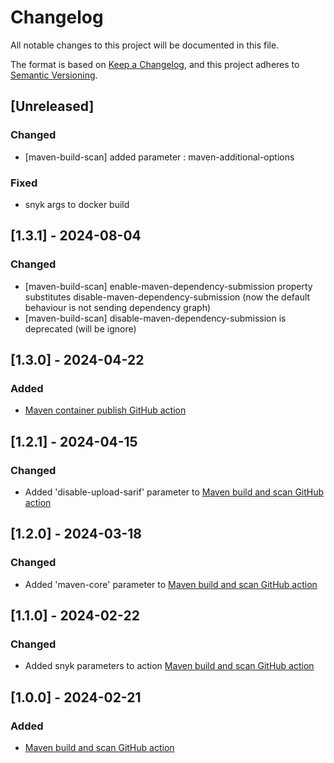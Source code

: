 # Changelog

All notable changes to this project will be documented in this file.

The format is based on [Keep a Changelog](https://keepachangelog.com/en/1.1.0/),
and this project adheres to [Semantic Versioning](https://semver.org/spec/v2.0.0.html).

## [Unreleased]

### Changed 

- [maven-build-scan] added parameter : maven-additional-options

### Fixed

- snyk args to docker build

## [1.3.1] - 2024-08-04

### Changed

- [maven-build-scan] enable-maven-dependency-submission property substitutes disable-maven-dependency-submission
  (now the default behaviour is not sending dependency graph)
- [maven-build-scan] disable-maven-dependency-submission is deprecated (will be ignore)

## [1.3.0] - 2024-04-22

### Added

- [Maven container publish GitHub action](maven-container-publish/maven-container-publish.md)

## [1.2.1] - 2024-04-15

### Changed

- Added 'disable-upload-sarif' parameter to [Maven build and scan GitHub action](maven-build-scan/maven-build-scan.md)

## [1.2.0] - 2024-03-18

### Changed

- Added 'maven-core' parameter to [Maven build and scan GitHub action](maven-build-scan/maven-build-scan.md)

## [1.1.0] - 2024-02-22

### Changed

- Added snyk parameters to action [Maven build and scan GitHub action](maven-build-scan/maven-build-scan.md)

## [1.0.0] - 2024-02-21

### Added

- [Maven build and scan GitHub action](maven-build-scan/maven-build-scan.md)

